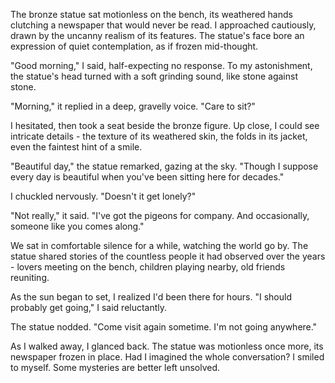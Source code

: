 The bronze statue sat motionless on the bench, its weathered hands clutching a newspaper that would never be read. I approached cautiously, drawn by the uncanny realism of its features. The statue's face bore an expression of quiet contemplation, as if frozen mid-thought.

"Good morning," I said, half-expecting no response. To my astonishment, the statue's head turned with a soft grinding sound, like stone against stone.

"Morning," it replied in a deep, gravelly voice. "Care to sit?"

I hesitated, then took a seat beside the bronze figure. Up close, I could see intricate details - the texture of its weathered skin, the folds in its jacket, even the faintest hint of a smile.

"Beautiful day," the statue remarked, gazing at the sky. "Though I suppose every day is beautiful when you've been sitting here for decades."

I chuckled nervously. "Doesn't it get lonely?"

"Not really," it said. "I've got the pigeons for company. And occasionally, someone like you comes along."

We sat in comfortable silence for a while, watching the world go by. The statue shared stories of the countless people it had observed over the years - lovers meeting on the bench, children playing nearby, old friends reuniting.

As the sun began to set, I realized I'd been there for hours. "I should probably get going," I said reluctantly.

The statue nodded. "Come visit again sometime. I'm not going anywhere."

As I walked away, I glanced back. The statue was motionless once more, its newspaper frozen in place. Had I imagined the whole conversation? I smiled to myself. Some mysteries are better left unsolved.
